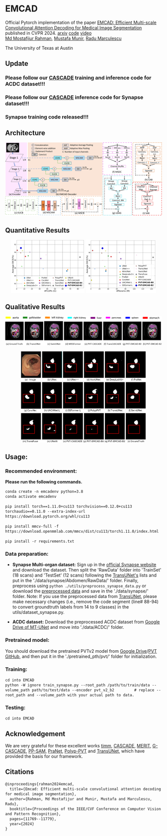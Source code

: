 # EMCAD

Official Pytorch implementation of the paper [EMCAD: Efficient Multi-scale Convolutional Attention Decoding for Medical Image Segmentation](https://cvpr.thecvf.com/virtual/2024/poster/30814) published in CVPR 2024.  [arxiv](https://arxiv.org/abs/2405.06880) [code](https://github.com/SLDGroup/EMCAD/) [video](https://youtu.be/cFLWj6ystzw)
<br>
[Md Mostafijur Rahman](https://github.com/mostafij-rahman), [Mustafa Munir](https://github.com/mmunir127), [Radu Marculescu](https://radum.ece.utexas.edu/)
<p>The University of Texas at Austin</p>

## Update
### **Please follow our [CASCADE](https://arxiv.org/abs/2405.06880) training and inference code for ACDC dataset!!!**
### **Please follow our [CASCADE](https://arxiv.org/abs/2405.06880) inference code for Synapse dataset!!!**
### **Synapse training code released!!!**

## Architecture

<p align="center">
<img src="EMCAD_architecture.jpg" width=100% height=40% 
class="center">
</p>

## Quantitative Results

<p align="center">
<img src="avg_dice_flops.png" width=46.8% height=65% 
class="center">
<img src="avg_dice_params.png" width=45% height=40% 
class="center">
</p>

## Qualitative Results

<p align="center">
<img src="qualitative_results_synapse.png" width=100% height=40% 
class="center">
</p>

<p align="center">
<img src="qualitative_results_clinicdb.png" width=80% height=25% 
class="center">
</p>

## Usage:
### Recommended environment:
**Please run the following commands.**
```
conda create -n emcadenv python=3.8
conda activate emcadenv

pip install torch==1.11.0+cu113 torchvision==0.12.0+cu113 torchaudio==0.11.0 --extra-index-url https://download.pytorch.org/whl/cu113

pip install mmcv-full -f https://download.openmmlab.com/mmcv/dist/cu113/torch1.11.0/index.html

pip install -r requirements.txt

```

### Data preparation:
- **Synapse Multi-organ dataset:**
Sign up in the [official Synapse website](https://www.synapse.org/#!Synapse:syn3193805/wiki/89480) and download the dataset. Then split the 'RawData' folder into 'TrainSet' (18 scans) and 'TestSet' (12 scans) following the [TransUNet's](https://github.com/Beckschen/TransUNet/blob/main/datasets/README.md) lists and put in the './data/synapse/Abdomen/RawData/' folder. Finally, preprocess using ```python ./utils/preprocess_synapse_data.py``` or download the [preprocessed data](https://drive.google.com/file/d/1tGqMx-E4QZpSg2HQbVq5W3KSTHSG0hjK/view?usp=share_link) and save in the './data/synapse/' folder. 
Note: If you use the preprocessed data from [TransUNet](https://drive.google.com/drive/folders/1ACJEoTp-uqfFJ73qS3eUObQh52nGuzCd), please make necessary changes (i.e., remove the code segment (line# 88-94) to convert groundtruth labels from 14 to 9 classes) in the utils/dataset_synapse.py. 

- **ACDC dataset:**
Download the preprocessed ACDC dataset from [Google Drive of MT-UNet](https://drive.google.com/file/d/13qYHNIWTIBzwyFgScORL2RFd002vrPF2/view) and move into './data/ACDC/' folder.

### Pretrained model:
You should download the pretrained PVTv2 model from [Google Drive](https://drive.google.com/drive/folders/1Eu8v9vMRvt-dyCH0XSV2i77lAd62nPXV?usp=sharing)/[PVT GitHub](https://github.com/whai362/PVT/releases/tag/v2), and then put it in the './pretrained_pth/pvt/' folder for initialization.

### Training:
```
cd into EMCAD
python -W ignore train_synapse.py --root_path /path/to/train/data --volume_path path/to/test/data --encoder pvt_v2_b2         # replace --root_path and --volume_path with your actual path to data.

```

### Testing:
```
cd into EMCAD 
```

## Acknowledgement
We are very grateful for these excellent works [timm](https://github.com/huggingface/pytorch-image-models), [CASCADE](https://github.com/SLDGroup/CASCADE), [MERIT](https://github.com/SLDGroup/MERIT), [G-CASCADE](https://github.com/SLDGroup/G-CASCADE), [PP-SAM](https://github.com/SLDGroup/PP-SAM), [PraNet](https://github.com/DengPingFan/PraNet), [Polyp-PVT](https://github.com/DengPingFan/Polyp-PVT) and [TransUNet](https://github.com/Beckschen/TransUNet), which have provided the basis for our framework.

## Citations

``` 
@inproceedings{rahman2024emcad,
  title={Emcad: Efficient multi-scale convolutional attention decoding for medical image segmentation},
  author={Rahman, Md Mostafijur and Munir, Mustafa and Marculescu, Radu},
  booktitle={Proceedings of the IEEE/CVF Conference on Computer Vision and Pattern Recognition},
  pages={11769--11779},
  year={2024}
}
```
